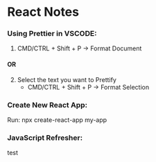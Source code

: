 # React Notes

### Using Prettier in VSCODE:
1. CMD/CTRL + Shift + P -> Format Document  
#### OR  
2. Select the text you want to Prettify
    - CMD/CTRL + Shift + P -> Format Selection  
  
### Create New React App:  
Run: npx create-react-app my-app  

### JavaScript Refresher:  
test